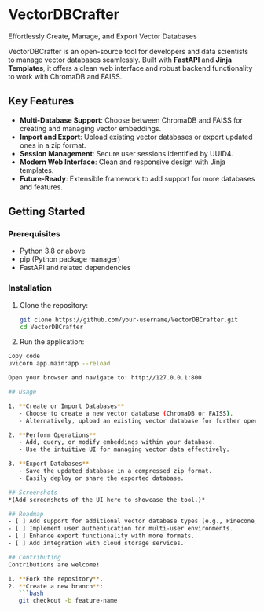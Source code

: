 # VectorDBCrafter  

Effortlessly Create, Manage, and Export Vector Databases  

VectorDBCrafter is an open-source tool for developers and data scientists to manage vector databases seamlessly. Built with **FastAPI** and **Jinja Templates**, it offers a clean web interface and robust backend functionality to work with ChromaDB and FAISS.  

## Key Features  
- **Multi-Database Support**: Choose between ChromaDB and FAISS for creating and managing vector embeddings.  
- **Import and Export**: Upload existing vector databases or export updated ones in a zip format.  
- **Session Management**: Secure user sessions identified by UUID4.  
- **Modern Web Interface**: Clean and responsive design with Jinja templates.  
- **Future-Ready**: Extensible framework to add support for more databases and features.  

## Getting Started  

### Prerequisites  
- Python 3.8 or above  
- pip (Python package manager)  
- FastAPI and related dependencies  

### Installation  
1. Clone the repository:  
   ```bash
   git clone https://github.com/your-username/VectorDBCrafter.git
   cd VectorDBCrafter
   
2. Run the application:

```bash
Copy code
uvicorn app.main:app --reload

Open your browser and navigate to: http://127.0.0.1:800

## Usage  

1. **Create or Import Databases**
   - Choose to create a new vector database (ChromaDB or FAISS).
   - Alternatively, upload an existing vector database for further operations.

2. **Perform Operations**  
   - Add, query, or modify embeddings within your database.  
   - Use the intuitive UI for managing vector data effectively.  

3. **Export Databases**  
   - Save the updated database in a compressed zip format.  
   - Easily deploy or share the exported database.  

## Screenshots  
*(Add screenshots of the UI here to showcase the tool.)*  

## Roadmap  
- [ ] Add support for additional vector database types (e.g., Pinecone, Weaviate).  
- [ ] Implement user authentication for multi-user environments.  
- [ ] Enhance export functionality with more formats.  
- [ ] Add integration with cloud storage services.  

## Contributing  
Contributions are welcome!

1. **Fork the repository**.  
2. **Create a new branch**:  
   ```bash
   git checkout -b feature-name
